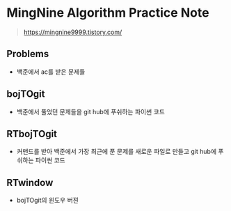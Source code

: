 # MingNine Algorithm Practice Note
> https://mingnine9999.tistory.com/

## Problems 
- 백준에서 ac를 받은 문제들

## bojTOgit 
- 백준에서 풀었던 문제들을 git hub에 푸쉬하는 파이썬 코드

## RTbojTOgit 
- 커맨드를 받아 백준에서 가장 최근에 푼 문제를 새로운 파일로 만들고 git hub에 푸쉬하는 파이썬 코드

## RTwindow 
- bojTOgit의 윈도우 버젼
